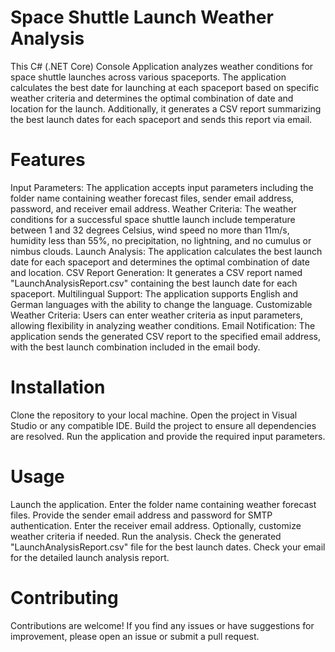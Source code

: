 # Space Shuttle Launch Weather Analysis
This C# (.NET Core) Console Application analyzes weather conditions for space shuttle launches across various spaceports. The application calculates the best date for launching at each spaceport based on specific weather criteria and determines the optimal combination of date and location for the launch. Additionally, it generates a CSV report summarizing the best launch dates for each spaceport and sends this report via email.

# Features
Input Parameters: The application accepts input parameters including the folder name containing weather forecast files, sender email address, password, and receiver email address.
Weather Criteria: The weather conditions for a successful space shuttle launch include temperature between 1 and 32 degrees Celsius, wind speed no more than 11m/s, humidity less than 55%, no precipitation, no lightning, and no cumulus or nimbus clouds.
Launch Analysis: The application calculates the best launch date for each spaceport and determines the optimal combination of date and location.
CSV Report Generation: It generates a CSV report named "LaunchAnalysisReport.csv" containing the best launch date for each spaceport.
Multilingual Support: The application supports English and German languages with the ability to change the language.
Customizable Weather Criteria: Users can enter weather criteria as input parameters, allowing flexibility in analyzing weather conditions.
Email Notification: The application sends the generated CSV report to the specified email address, with the best launch combination included in the email body.

# Installation
Clone the repository to your local machine.
Open the project in Visual Studio or any compatible IDE.
Build the project to ensure all dependencies are resolved.
Run the application and provide the required input parameters.

# Usage
Launch the application.
Enter the folder name containing weather forecast files.
Provide the sender email address and password for SMTP authentication.
Enter the receiver email address.
Optionally, customize weather criteria if needed.
Run the analysis.
Check the generated "LaunchAnalysisReport.csv" file for the best launch dates.
Check your email for the detailed launch analysis report.

# Contributing
Contributions are welcome! If you find any issues or have suggestions for improvement, please open an issue or submit a pull request.
